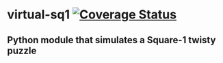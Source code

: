 # virtual-sq1 [![Coverage Status](https://coveralls.io/repos/github/Wo0fle/virtual-sq1/badge.svg?branch=main)](https://coveralls.io/github/Wo0fle/virtual-sq1?branch=main)

## Python module that simulates a Square-1 twisty puzzle
